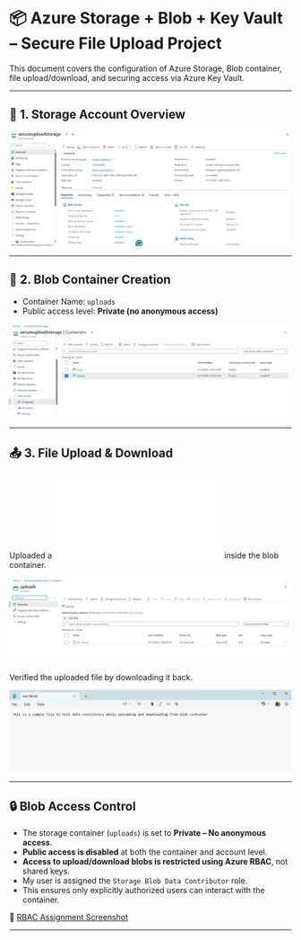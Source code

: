 # 📦 Azure Storage + Blob + Key Vault – Secure File Upload Project

This document covers the configuration of Azure Storage, Blob container, file upload/download, and securing access via Azure Key Vault.

---

## 🔐 1. Storage Account Overview

![Storage Overview](../screenshots/storage-overview.png)

---

## 📁 2. Blob Container Creation

- Container Name: `uploads`
- Public access level: **Private (no anonymous access)**

![Blob Container](../screenshots/blob-container-created.png)

---

## 📤 3. File Upload & Download

Uploaded a ![Test File](../screenshots/test_file.txt) inside the blob container.

![Blob Upload](../screenshots/blob-upload.png)

Verified the uploaded file by downloading it back.

![Blob Download](../screenshots/blob-download.png)

---

## 🔒 Blob Access Control

- The storage container (`uploads`) is set to **Private – No anonymous access**.
- **Public access is disabled** at both the container and account level.
- **Access to upload/download blobs is restricted using Azure RBAC**, not shared keys.
- My user is assigned the `Storage Blob Data Contributor` role.
- This ensures only explicitly authorized users can interact with the container.

📸 [RBAC Assignment Screenshot](../screenshots/blob-iam.png)

---




